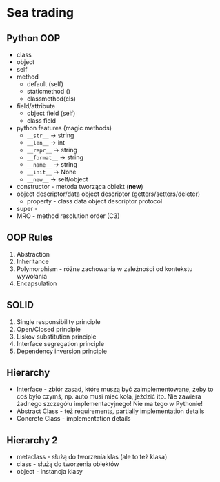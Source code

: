 # Sea trading

## Python OOP
- class 
- object 
- self
- method 
  - default (self)
  - staticmethod ()
  - classmethod(cls)
- field/attribute
  - object field (self)
  - class field
- python features (magic methods)
  - `__str__` -> string
  - `__len__` -> int
  - `__repr__` -> string
  - `__format__` -> string
  - `__name__` -> string
  - `__init__` -> None
  - `__new__` -> self/object
- constructor - metoda tworząca obiekt (__new__)
- object descriptor/data object descriptor (getters/setters/deleter)
  - property - class data object descriptor protocol
- super - 
- MRO - method resolution order (C3)


## OOP Rules
1. Abstraction
2. Inheritance
3. Polymorphism - różne zachowania w zależności od kontekstu wywołania
4. Encapsulation

## SOLID
1. Single responsibility principle
2. Open/Closed principle
3. Liskov substitution principle
4. Interface segregation principle
5. Dependency inversion principle

## Hierarchy
- Interface - zbiór zasad, które muszą być zaimplementowane, żeby to coś było czymś, np. auto musi mieć koła, jeździć itp. Nie zawiera żadnego szczegółu implementacyjnego! Nie ma tego w Pythonie!
- Abstract Class - też requirements, partially implementation details
- Concrete Class - implementation details

## Hierarchy 2
- metaclass - służą do tworzenia klas (ale to też klasa)
- class - służą do tworzenia obiektów
- object - instancja klasy

